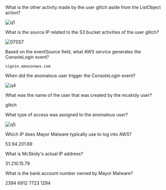 What is the other activity made by the user glitch aside from the ListObject action?

![q1](https://github.com/user-attachments/assets/b99b628a-f9be-463f-913d-3cf3281dd51e)

What is the source IP related to the S3 bucket activities of the user glitch?

![07SS7](https://github.com/user-attachments/assets/3bfa5d54-d3d9-4dcb-b609-03966ad088e8)

Based on the eventSource field, what AWS service generates the ConsoleLogin event?

`signin.amazonaws.com`

When did the anomalous user trigger the ConsoleLogin event?

![q4](https://github.com/user-attachments/assets/125e4491-b114-4eeb-ad36-1fb5aee237db)

What was the name of the user that was created by the mcskidy user?

glitch

What type of access was assigned to the anomalous user?

![q5](https://github.com/user-attachments/assets/ce1b39b7-6d59-41e8-bba7-877471b40f9e)

Which IP does Mayor Malware typically use to log into AWS?

53.94.201.69

What is McSkidy's actual IP address?

31.210.15.79

What is the bank account number owned by Mayor Malware?

2394 6912 7723 1294
